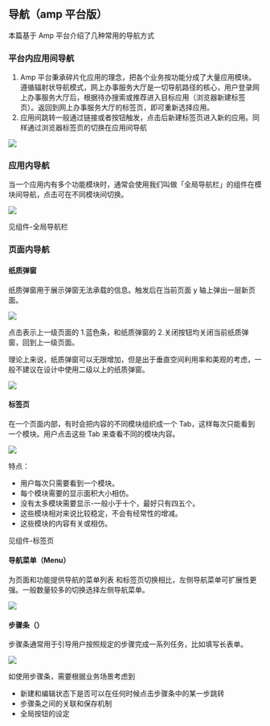 ## 导航（amp 平台版）

本篇基于 Amp 平台介绍了几种常用的导航方式

### 平台内应用间导航
1. Amp 平台秉承碎片化应用的理念，把各个业务按功能分成了大量应用模块。遵循辐射状导航模式，网上办事服务大厅是一切导航路径的核心，用户登录网上办事服务大厅后，根据待办搜索或推荐进入目标应用（浏览器新建标签页）。返回到网上办事服务大厅的标签页，即可重新选择应用。
2. 应用间跳转一般通过链接或者按钮触发，点击后新建标签页进入新的应用。同样通过浏览器标签页的切换在应用间导航

![](http://oizi4nn30.bkt.clouddn.com//20170807112835_WuYbLF_BetweenApps.jpeg)

### 应用内导航

当一个应用内有多个功能模块时，通常会使用我们叫做「全局导航栏」的组件在模块间导航，点击可在不同模块间切换。

![](http://oizi4nn30.bkt.clouddn.com//20170807114434_juPlAV_routes.jpeg)

见组件-全局导航栏

### 页面内导航

#### 纸质弹窗

纸质弹窗用于展示弹窗无法承载的信息。触发后在当前页面 y 轴上弹出一层新页面。

![](http://oizi4nn30.bkt.clouddn.com//20170810095428_nWkIia_zhizhitanchuang.jpeg)

点击表示上一级页面的 1.蓝色条，和纸质弹窗的 2.关闭按钮均关闭当前纸质弹窗，回到上一级页面。

理论上来说，纸质弹窗可以无限增加，但是出于垂直空间利用率和美观的考虑，一般不建议在设计中使用二级以上的纸质弹窗。

![](http://oizi4nn30.bkt.clouddn.com//20170810095428_yZzJva_2zhizhitanchuang.jpeg)

#### 标签页

在一个页面内部，有时会把内容的不同模块组织成一个 Tab，这样每次只能看到一个模块。用户点击这些 Tab 来查看不同的模块内容。

![](http://oizi4nn30.bkt.clouddn.com//20170810100423_5SvJXO_Tab.jpeg)

特点：
- 用户每次只需要看到一个模块。
- 每个模块需要的显示面积大小相仿。
- 没有太多模块需要显示-一般小于十个，最好只有四五个。
- 这些模块相对来说比较稳定，不会有经常性的增减。
- 这些模块的内容有关或相仿。

见组件-标签页

#### 导航菜单（Menu）

为页面和功能提供导航的菜单列表
和标签页切换相比，左侧导航菜单可扩展性更强。一般数量较多的切换选择左侧导航菜单。

![](http://oizi4nn30.bkt.clouddn.com//20170810102238_i7PwM7_menu.jpeg)

#### 步骤条（）

步骤条通常用于引导用户按照规定的步骤完成一系列任务，比如填写长表单。

![](http://oizi4nn30.bkt.clouddn.com//20170810113011_YP8ST1_stepbar.jpeg)

如使用步骤条，需要根据业务场景考虑到
- 新建和编辑状态下是否可以在任何时候点击步骤条中的某一步跳转
- 步骤条之间的关联和保存机制
- 全局按钮的设定
